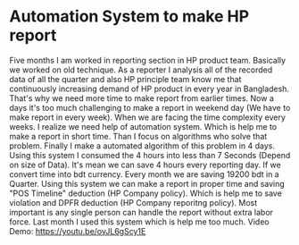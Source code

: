 # Automation System to make HP report
Five months I am worked in reporting section in HP product team. Basically we worked on old technique. As a reporter I analysis all of the recorded data of all the quarter and also HP principle team know me that continuously increasing demand of HP product in every year in Bangladesh. That's why we need more time to make report from earlier times.
Now a days it's too much challenging to make a report in weekend day (We have to make report in every week). When we are facing the time complexity every weeks. I realize we need help of automation system. Which is help me to make a report in short time. Than I focus on algorithms who solve that problem.
Finally I make a automated algorithm of this problem in  4 days. Using this system I consumed the 4 hours into less than 7 Seconds (Depend on size of Data). It's mean we can save 4 hours every reporting day. If we convert time into bdt currency. Every month we are saving 19200 bdt in a Quarter. Using this system we can make a report in proper time and saving "POS Timeline" deduction (HP Company policy).
Which is help me to save violation and DPFR deduction (HP Company reporitng policy). Most important is any single person can handle the report without extra labor force.
Last month I used this system which is help me too much.
Video Demo: https://youtu.be/ovJL6gScy1E
